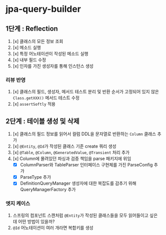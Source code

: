 # jpa-query-builder

## 1단계 : Reflection

1. [x] 클래스의 모든 정보 조회
2. [x] 메소드 실행
3. [x] 특정 어노테이션이 작성된 메소드 실행
4. [x] 내부 필드 수정
5. [x] 인자를 가진 생성자를 통해 인스턴스 생성

### 리뷰 반영

1. [x] 클래스의 필드, 생성자, 메서드 테스트 분리 및 반환 순서가 고정되어 있지 않은 `Class.getXXX()` 메서드 테스트 수정
2. [x] `assertSoftly` 적용

## 2단계 : 테이블 생성 및 삭제

1. [x] 클래스의 필드 정보를 읽어서 컬럼 DDL을 문자열로 반환하는 `Column` 클래스 추가
2. [x] `@Entity`, `@Id`가 작성된 클래스 기준 create 쿼리 생성
3. [x] `@Table`, `@Column`, `@GeneratedValue`, `@Transient` 처리 추가
4. [x] Column에 몰려있던 파싱과 검증 책임을 parse 패키지에 위임
    - [x] ColumnParser와 TableParser 인터페이스 구현체를 가진 ParseConfig 추가
    - [x] ParseType 추가
    - [x] DefinitionQueryManager 생성자에 대한 복잡도를 감추기 위해 QueryManagerFactory 추가 

### 엣지 케이스

1. 스프링의 컴포넌트 스캔처럼 `@Entity`가 작성된 클래스들을 모두 읽어들이고 싶은데 어떤 방법이 있을까?
2. `@Id` 어노테이션이 여러 개라면 복합키를 생성
